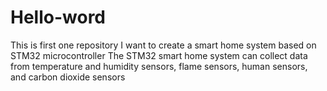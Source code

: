 # Hello-word
This is first one repository
I want to create a smart home system based on STM32 microcontroller
The STM32 smart home system can collect data from temperature and humidity sensors, flame sensors, human sensors, and carbon dioxide sensors
